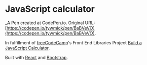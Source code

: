 # JavaScript calculator
 _A Pen created at CodePen.io. Original URL: [https://codepen.io/tywmick/pen/BaBVeVO](https://codepen.io/tywmick/pen/BaBVeVO).

 In fulfillment of [freeCodeCamp](https://freecodecamp.org)'s Front End Libraries Project [Build a JavaScript Calculator](https://learn.freecodecamp.org/front-end-libraries/front-end-libraries-projects/build-a-javascript-calculator).

Built with [React](https://reactjs.org/) and [Bootstrap](https://getbootstrap.com/).